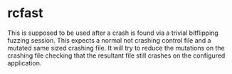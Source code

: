 rcfast
======

This is supposed to be used after a crash is found via a trivial bitflipping fuzzing session. This expects a normal not crashing control file and a mutated same sized crashing  file. It will try to reduce the mutations on the crashing file checking that the resultant file still crashes on the configured application.
